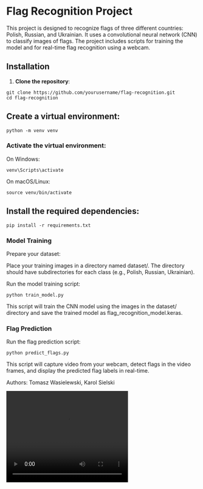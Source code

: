 
# Flag Recognition Project

This project is designed to recognize flags of three different countries: Polish, Russian, and Ukrainian. It uses a 
convolutional neural network (CNN) to classify images of flags. The project includes scripts for training the model and 
for real-time flag recognition using a webcam.

## Installation

1. **Clone the repository**:
```shell
git clone https://github.com/yourusername/flag-recognition.git
cd flag-recognition
```
   
## Create a virtual environment:
    
```shell
python -m venv venv
```

### Activate the virtual environment:

On Windows:
```shell
venv\Scripts\activate
```
On macOS/Linux:
```shell
source venv/bin/activate
```

## Install the required dependencies:
```shell
pip install -r requirements.txt
```

### Model Training
Prepare your dataset:

Place your training images in a directory named dataset/.
The directory should have subdirectories for each class (e.g., Polish, Russian, Ukrainian).

Run the model training script:
```shell
python train_model.py
```

This script will train the CNN model using the images in the dataset/ directory and save the trained model as flag_recognition_model.keras.

### Flag Prediction
Run the flag prediction script:
```shell
python predict_flags.py
```
This script will capture video from your webcam, detect flags in the video frames, and display the predicted flag labels in real-time.

Authors:
Tomasz Wasielewski, Karol Sielski


<video width="320" height="240" controls>
  <source src="Flag Recognition 2025-01-16 22-42-03.mp4" type="video/mp4">
</video>
